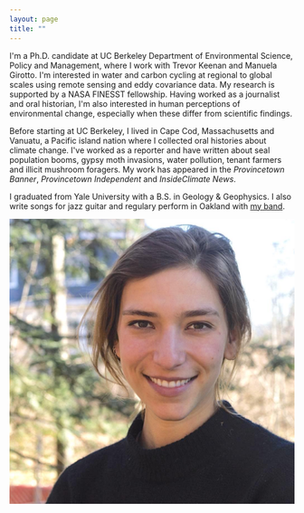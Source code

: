 ```yaml
---
layout: page
title: ""
---
```


I'm a Ph.D. candidate at UC Berkeley Department of Environmental Science, Policy and Management, where I work with Trevor Keenan and Manuela Girotto. I'm interested in water and carbon cycling at regional to global scales using remote sensing and eddy covariance data. My research is supported by a NASA FINESST fellowship. Having worked as a journalist and oral historian, I'm also interested in human perceptions of environmental change, especially when these differ from scientific findings. 

Before starting at UC Berkeley, I lived in Cape Cod, Massachusetts and Vanuatu, a Pacific island nation where I collected oral histories about climate change. I've worked as a reporter and have written about seal population booms, gypsy moth invasions, water pollution, tenant farmers and illicit mushroom foragers. My work has appeared in the _Provincetown Banner_, _Provincetown Independent_ and _InsideClimate News_.

I graduated from Yale University with a B.S. in Geology & Geophysics. I also write songs for jazz guitar and regulary perform in Oakland with [my band](https://www.instagram.com/soph.n.gabe/). 


![headshot](/headshot.jpg)
